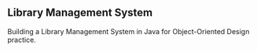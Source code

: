 ## Library Management System

Building a Library Management System in Java for Object-Oriented Design practice.


